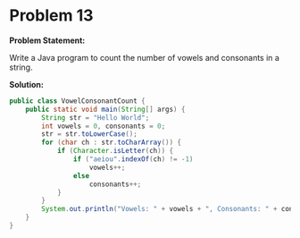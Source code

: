 # Problem 13

**Problem Statement:**

Write a Java program to count the number of vowels and consonants in a string.

**Solution:**

```java
public class VowelConsonantCount {
    public static void main(String[] args) {
        String str = "Hello World";
        int vowels = 0, consonants = 0;
        str = str.toLowerCase();
        for (char ch : str.toCharArray()) {
            if (Character.isLetter(ch)) {
                if ("aeiou".indexOf(ch) != -1)
                    vowels++;
                else
                    consonants++;
            }
        }
        System.out.println("Vowels: " + vowels + ", Consonants: " + consonants);
    }
}
```